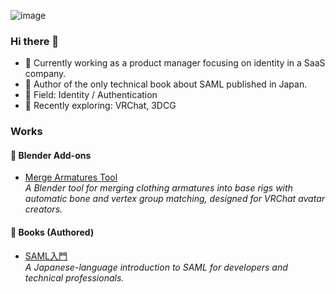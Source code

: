 ![image](https://github.com/kxn4t/kxn4t/assets/20788898/fb3318fb-985d-4fb6-8db7-1122673450b9)

### Hi there 👋
- 🔭 Currently working as a product manager focusing on identity in a SaaS company. 
- 🏯 Author of the only technical book about SAML published in Japan. 
- 🎨 Field: Identity / Authentication
- 👯 Recently exploring: VRChat, 3DCG

### Works
#### 🧩 Blender Add-ons
- [Merge Armatures Tool](https://kanameliser.booth.pm/items/6551022)  
  *A Blender tool for merging clothing armatures into base rigs with automatic bone and vertex group matching, designed for VRChat avatar creators.*

#### 📖 Books (Authored)
- [SAML入門](https://nextpublishing.jp/book/15069.html)  
  *A Japanese-language introduction to SAML for developers and technical professionals.*

<!--
**kxn4t/kxn4t** is a ✨ _special_ ✨ repository because its `README.md` (this file) appears on your GitHub profile.

Here are some ideas to get you started:

- 🔭 I’m currently working on ...
- 🌱 I’m currently learning ...
- 👯 I’m looking to collaborate on ...
- 🤔 I’m looking for help with ...
- 💬 Ask me about ...
- 📫 How to reach me: ...
- 😄 Pronouns: ...
- ⚡ Fun fact: ...
-->
